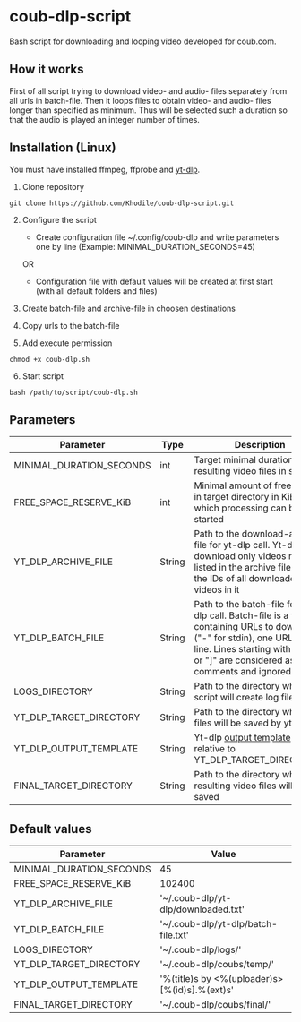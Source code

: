# coub-dlp-script
Bash script for downloading and looping video developed for coub.com.

## How it works
First of all script trying to download video- and audio- files separately from all urls in batch-file. Then it loops files to obtain video- and audio- files longer than specified as minimum. Thus will be selected such a duration so that the audio is played an integer number of times.

## Installation (Linux)
You must have installed ffmpeg, ffprobe and [yt-dlp](https://github.com/yt-dlp/yt-dlp).

1. Clone repository

```git clone https://github.com/Khodile/coub-dlp-script.git```

2. Configure the script
   * Create configuration file ~/.config/coub-dlp and write parameters one by line (Example: MINIMAL_DURATION_SECONDS=45)
   
   OR
   
   * Configuration file with default values will be created at first start (with all default folders and files)

4. Create batch-file and archive-file in choosen destinations

5. Copy urls to the batch-file

6. Add execute permission

```chmod +x coub-dlp.sh```

6. Start script

```bash /path/to/script/coub-dlp.sh```

## Parameters
| Parameter                | Type   | Description |
|--------------------------|--------|-------------|
| MINIMAL_DURATION_SECONDS | int    | Target minimal duration of resulting video files in seconds |
| FREE_SPACE_RESERVE_KiB   | int    | Minimal amount of free space in target directory in KiB at which processing can be started |
| YT_DLP_ARCHIVE_FILE      | String | Path to the download-archive file for yt-dlp call. Yt-dlp download only videos not listed in the archive file. Record the IDs of all downloaded videos in it |
| YT_DLP_BATCH_FILE        | String | Path to the batch-file for yt-dlp call. Batch-file is a file containing URLs to download ("-" for stdin), one URL per line. Lines starting with "#", ";" or "]" are considered as comments and ignored |
| LOGS_DIRECTORY           | String | Path to the directory where script will create log files |
| YT_DLP_TARGET_DIRECTORY  | String | Path to the directory where files will be saved by yt-dlp |
| YT_DLP_OUTPUT_TEMPLATE   | String | Yt-dlp [output template](https://github.com/yt-dlp/yt-dlp#output-template) (path relative to YT_DLP_TARGET_DIRECTORY).  |
| FINAL_TARGET_DIRECTORY   | String | Path to the directory where resulting video files will be saved |

## Default values
| Parameter | Value |
|-----------|-------|
| MINIMAL_DURATION_SECONDS | 45 |
| FREE_SPACE_RESERVE_KiB   | 102400 |
| YT_DLP_ARCHIVE_FILE      | '~/.coub-dlp/yt-dlp/downloaded.txt' |
| YT_DLP_BATCH_FILE        | '~/.coub-dlp/yt-dlp/batch-file.txt' |
| LOGS_DIRECTORY           | '~/.coub-dlp/logs/' |
| YT_DLP_TARGET_DIRECTORY  | '~/.coub-dlp/coubs/temp/' |
| YT_DLP_OUTPUT_TEMPLATE   | '%(title)s by <%(uploader)s> [%(id)s].%(ext)s' |
| FINAL_TARGET_DIRECTORY   | '~/.coub-dlp/coubs/final/' |

